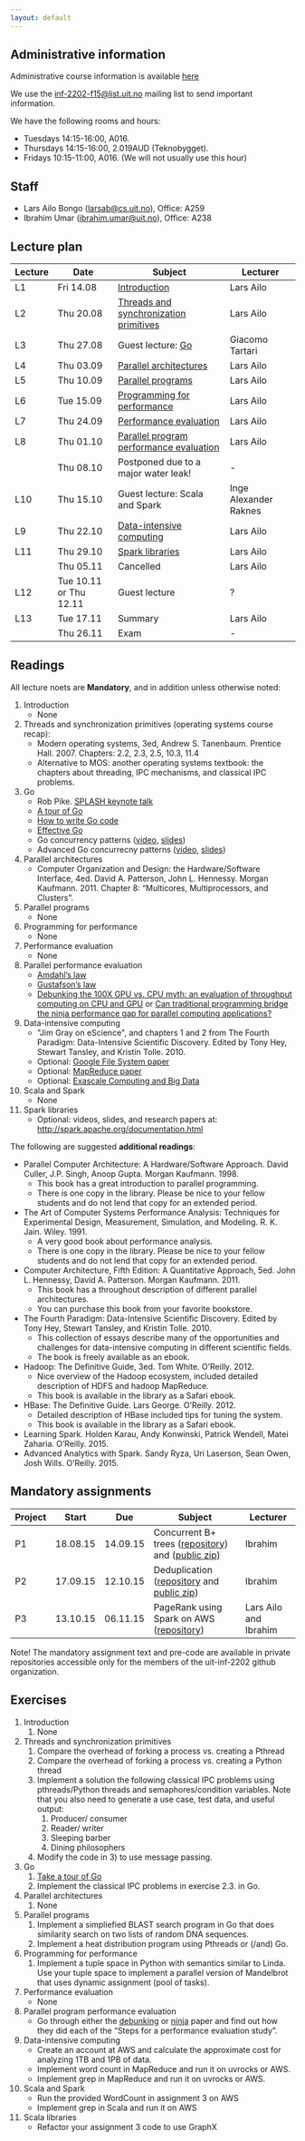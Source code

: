 ```yaml
---
layout: default
---
```


## Administrative information

Administrative course information is available [here](https://uit.no/studietilbud/emner/emne?p_document_id=408051)

We use the [inf-2202-f15@list.uit.no](https://list.uit.no/sympa/info/inf-2202-f15) mailing list to send important information.

We have the following rooms and hours:

- Tuesdays 14:15-16:00, A016.
- Thursdays 14:15-16:00, 2.019AUD (Teknobygget).
- Fridays 10:15-11:00, A016. (We will not usually use this hour)

## Staff

- Lars Ailo Bongo (larsab@cs.uit.no), Office: A259
- Ibrahim Umar (ibrahim.umar@uit.no), Office: A238

## Lecture plan

| Lecture 	| Date		| Subject	| Lecturer |
|-----------|-----------|-----------|----------|
| L1  | Fri 14.08 | [Introduction](lectures/01-introduction.pptx) | Lars Ailo |
| L2  | Thu 20.08 | [Threads and synchronization primitives](lectures/02-threads-synchronization.pptx)	| Lars Ailo |
| L3  | Thu 27.08 | Guest lecture: [Go](lectures/03-Go-Language.pdf)	| Giacomo Tartari |
| L4  | Thu 03.09 | [Parallel architectures](lectures/04-hardware-system.pptx)	| Lars Ailo |
| L5  | Thu 10.09 | [Parallel programs](lectures/05-parallel-programs.pptx) | Lars Ailo |
| L6  | Tue 15.09 | [Programming for performance](lectures/06-programming-for-performance.pptx)	| Lars Ailo |
| L7  | Thu 24.09 | [Performance evaluation](lectures/07-performance-evaluation.pptx) | Lars Ailo |
| L8  | Thu 01.10 | [Parallel program performance evaluation](lectures/08-parallel-program-performance.pptx) | Lars Ailo |
|     | Thu 08.10 | Postponed due to a major water leak!	| - |
| L10 | Thu 15.10 | Guest lecture: Scala and Spark			| Inge Alexander Raknes |
| L9  | Thu 22.10 | [Data-intensive computing](lectures/10-data-intensive-computing.pptx) | Lars Ailo |
| L11 | Thu 29.10 | [Spark libraries](lectures/11-spark-libraries.pptx) | Lars Ailo |
|     | Thu 05.11 | Cancelled 	| Lars Ailo |
| L12 | Tue 10.11 or Thu 12.11 | Guest lecture | ? |
| L13 | Tue 17.11 | Summary	| Lars Ailo |
|     | Thu 26.11 | Exam | - |

## Readings

All lecture noets are **Mandatory**, and in addition unless otherwise noted:

1. Introduction
	* None
2. Threads and synchronization primitives (operating systems course recap):
	* Modern operating systems, 3ed, Andrew S. Tanenbaum. Prentice Hall. 2007. Chapters: 2.2, 2.3, 2.5, 10.3, 11.4
	* Alternative to MOS: another operating systems textbook: the chapters about threading, IPC mechanisms, and classical IPC problems.
3. Go
	* Rob Pike. [SPLASH keynote talk](http://talks.golang.org/2012/splash.article)
	* [A tour of Go](http://tour.golang.org/)
	* [How to write Go code](http://golang.org/doc/code.html)
	* [Effective Go](http://golang.org/doc/effective_go.html)
	* Go concurrency patterns ([video](http://www.youtube.com/watch?v=f6kdp27TYZs), [slides](http://talks.golang.org/2012/concurrency.slide#1))
	* Advanced Go concurrecny patterns ([video](https://www.youtube.com/watch?v=QDDwwePbDtw), [slides](http://talks.golang.org/2013/advconc.slide#1))
4. Parallel architectures
	* Computer Organization and Design: the Hardware/Software Interface, 4ed. David A. Patterson, John L. Hennessy. Morgan Kaufmann. 2011. Chapter 8: “Multicores, Multiprocessors, and Clusters”.
5.	Parallel programs
	* None
6. Programming for performance
	* None
7.	Performance evaluation
	* None
8.	Parallel performance evaluation
	* [Amdahl’s law](http://dl.acm.org/citation.cfm?id=1465560)
	* [Gustafson’s law](http://dl.acm.org/citation.cfm?id=42415)
	* [Debunking the 100X GPU vs. CPU myth: an evaluation of throughput computing on CPU and GPU](http://dl.acm.org/citation.cfm?id=1816021) or [Can traditional programming bridge the ninja performance gap for parallel computing applications?](http://dl.acm.org/citation.cfm?id=2766485.2742910)
9.	Data-intensive computing
	* "Jim Gray on eScience", and chapters 1 and 2 from The Fourth Paradigm: Data-Intensive Scientific Discovery. Edited by Tony Hey, Stewart Tansley, and Kristin Tolle. 2010.
	* Optional: [Google File System paper](research.google.com/archive/gfs-sosp2003.pdf)
	* Optional: [MapReduce paper](http://cacm.acm.org/magazines/2010/1/55744-mapreduce-a-flexible-data-processing-tool/fulltext)
	* Optional: [Exascale Computing and Big Data](http://cacm.acm.org/magazines/2015/7/188732-exascale-computing-and-big-data/fulltext)
10. Scala and Spark
	* None
11. Spark libraries
	* Optional: videos, slides, and research papers at: http://spark.apache.org/documentation.html

The following are suggested **additional readings**:

* Parallel Computer Architecture: A Hardware/Software Approach. David Culler, J.P. Singh, Anoop Gupta. Morgan Kaufmann. 1998.
	* This book has a great introduction to parallel programming.
	* There is one copy in the library. Please be nice to your fellow students and do not lend that copy for an extended period.
* The Art of Computer Systems Performance Analysis: Techniques for Experimental Design, Measurement, Simulation, and Modeling. R. K. Jain. Wiley. 1991.
	* A very good book about performance analysis.
	* There is one copy in the library. Please be nice to your fellow students and do not lend that copy for an extended period.
* Computer Architecture, Fifth Edition: A Quantitative Approach, 5ed. John L. Hennessy, David A. Patterson. Morgan Kaufmann. 2011.
	* This book has a throughout description of different parallel architectures.
	* You can purchase this book from your favorite bookstore.
* The Fourth Paradigm: Data-Intensive Scientific Discovery. Edited by Tony Hey, Stewart Tansley, and Kristin Tolle. 2010.
	* This collection of essays describe many of the opportunities and challenges for data-intensive computing in different scientific fields.
	* The book is freely available as an ebook.
* Hadoop: The Definitive Guide, 3ed. Tom White. O’Reilly. 2012.
	* Nice overview of the Hadoop ecosystem, included detailed description of HDFS and hadoop MapReduce.
	* This book is available in the library as a Safari ebook.
* HBase: The Definitive Guide. Lars George. O’Reilly. 2012.
	* Detailed description of HBase included tips for tuning the system.
	* This book is available in the library as a Safari ebook.
* Learning Spark. Holden Karau, Andy Konwinski, Patrick Wendell, Matei Zaharia. O’Reilly. 2015.
* Advanced Analytics with Spark. Sandy Ryza, Uri Laserson, Sean Owen, Josh Wills. O’Reilly. 2015.

## Mandatory assignments

| Project |	Start      | Due     | Subject | Lecturer |
|---------|------------|---------|----------|---------|
| P1 	  | 18.08.15   | 14.09.15 | Concurrent B+ trees ([repository](https://github.com/uit-inf-2202/assignment-1)) and ([public zip](assignments/assignment-1.zip)) | Ibrahim |
| P2	  | 17.09.15   | 12.10.15 | Deduplication ([repository](https://github.com/uit-inf-2202/assignment-2) and [public zip](assignments/assignment-2.zip)) | Ibrahim |
| P3      | 13.10.15   | 06.11.15 | PageRank using Spark on AWS ([repository](https://github.com/uit-inf-2202/assignment-3)) | Lars Ailo and Ibrahim |

Note! The mandatory assignment text and pre-code are available in private repositories accessible only for the members of the uit-inf-2202 github organization. 

## Exercises

1. Introduction
	1.  None
2. Threads and synchronization primitives
	1. Compare the overhead of forking a process vs. creating a Pthread
	2. Compare the overhead of forking a process vs. creating a Python thread
	3. Implement a solution the following classical IPC problems using pthreads/Python threads and semaphores/condition variables. Note that you also need to generate a use case, test data, and useful output:
		1. Producer/ consumer
		2. Reader/ writer
		3. Sleeping barber
		4. Dining philosophers
	4. Modify the code in 3) to use message passing.
3. Go
	1. [Take a tour of Go](http://tour.golang.org/welcome/1)
	2. Implement the classical IPC problems in exercise 2.3. in Go.
4. Parallel architectures
	1. None
5. Parallel programs
	1. Implement a simpliefied BLAST search program in Go that does similarity search on two lists of random DNA sequences.
	2. Implement a heat distribution program using Pthreads or (/and) Go.
6. Programming for performance
	1. Implement a tuple space in Python with semantics similar to Linda. Use your tuple space to implement a parallel version of Mandelbrot that uses dynamic assignment (pool of tasks).
7. Performance evaluation
	* None
8. Parallel program performance evaluation
	*  Go through either the [debunking](http://dl.acm.org/citation.cfm?id=1816021) or [ninja](http://dl.acm.org/citation.cfm?id=2766485.2742910) paper and find out how they did each of the “Steps for a performance evaluation study”.
9.	Data-intensive computing
	* Create an account at AWS and calculate the approximate cost for analyzing 1TB and 1PB of data.
	* Implement word count in MapReduce and run it on uvrocks or AWS.
	* Implement grep in MapReduce and run it on uvrocks or AWS.
10.	Scala and Spark
	* Run the provided WordCount in assignment 3 on AWS
	* Implement grep in Scala and run it on AWS
11. Scala libraries
	* Refactor your assignment 3 code to use GraphX


